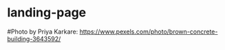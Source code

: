 # landing-page

#Photo by Priya Karkare: https://www.pexels.com/photo/brown-concrete-building-3643592/